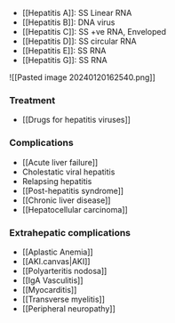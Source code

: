 - [[Hepatitis A]]: SS Linear RNA
- [[Hepatitis B]]: DNA virus
- [[Hepatitis C]]: SS +ve RNA, Enveloped
- [[Hepatitis D]]: SS circular RNA
- [[Hepatitis E]]: SS RNA 
- [[Hepatitis G]]: SS RNA 

![[Pasted image 20240120162540.png]]
### Treatment
- [[Drugs for hepatitis viruses]] 
### Complications
- [[Acute liver failure]]
- Cholestatic viral hepatitis
- Relapsing hepatitis
- [[Post-hepatitis syndrome]]
- [[Chronic liver disease]]
- [[Hepatocellular carcinoma]]
### Extrahepatic complications
- [[Aplastic Anemia]]
- [[AKI.canvas|AKI]]
- [[Polyarteritis nodosa]]
- [[IgA Vasculitis]]
- [[Myocarditis]]
- [[Transverse myelitis]] 
- [[Peripheral neuropathy]] 